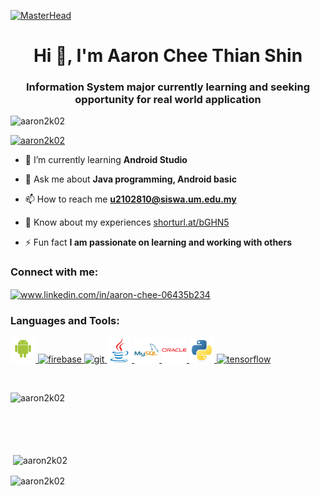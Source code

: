 [![MasterHead](https://miro.medium.com/v2/resize:fit:1400/1*yw0TnheAGN-LPneDaTlaxw.gif)](https://aaron2k02.io)
<h1 align="center">Hi 👋, I'm Aaron Chee Thian Shin</h1>
<h3 align="center">Information System major currently learning and seeking opportunity for real world application</h3>

<p align="left"> <img src="https://komarev.com/ghpvc/?username=aaron2k02&label=Profile%20views&color=0e75b6&style=flat" alt="aaron2k02" /> </p>

<p align="left"> <a href="https://github.com/ryo-ma/github-profile-trophy"><img src="https://github-profile-trophy.vercel.app/?username=aaron2k02" alt="aaron2k02" /></a> </p>

- 🌱 I’m currently learning **Android Studio**

- 💬 Ask me about **Java programming, Android basic**

- 📫 How to reach me **u2102810@siswa.um.edu.my**

- 📄 Know about my experiences [shorturl.at/bGHN5](https://www.canva.com/design/DAFan5q956M/iPwmAk3mmWOqZWzIFSIH3A/view?utm_content=DAFan5q956M&utm_campaign=designshare&utm_medium=link2&utm_source=sharebutton)

- ⚡ Fun fact **I am passionate on learning and working with others**

<h3 align="left">Connect with me:</h3>
<p align="left">
<a href="https://linkedin.com/in/www.linkedin.com/in/aaron-chee-06435b234" target="blank"><img align="center" src="https://raw.githubusercontent.com/rahuldkjain/github-profile-readme-generator/master/src/images/icons/Social/linked-in-alt.svg" alt="www.linkedin.com/in/aaron-chee-06435b234" height="30" width="40" /></a>
</p>

<h3 align="left">Languages and Tools:</h3>
<p align="left"> <a href="https://developer.android.com" target="_blank" rel="noreferrer"> <img src="https://raw.githubusercontent.com/devicons/devicon/master/icons/android/android-original-wordmark.svg" alt="android" width="40" height="40"/> </a> <a href="https://firebase.google.com/" target="_blank" rel="noreferrer"> <img src="https://www.vectorlogo.zone/logos/firebase/firebase-icon.svg" alt="firebase" width="40" height="40"/> </a> <a href="https://git-scm.com/" target="_blank" rel="noreferrer"> <img src="https://www.vectorlogo.zone/logos/git-scm/git-scm-icon.svg" alt="git" width="40" height="40"/> </a> <a href="https://www.java.com" target="_blank" rel="noreferrer"> <img src="https://raw.githubusercontent.com/devicons/devicon/master/icons/java/java-original.svg" alt="java" width="40" height="40"/> </a> <a href="https://www.mysql.com/" target="_blank" rel="noreferrer"> <img src="https://raw.githubusercontent.com/devicons/devicon/master/icons/mysql/mysql-original-wordmark.svg" alt="mysql" width="40" height="40"/> </a> <a href="https://www.oracle.com/" target="_blank" rel="noreferrer"> <img src="https://raw.githubusercontent.com/devicons/devicon/master/icons/oracle/oracle-original.svg" alt="oracle" width="40" height="40"/> </a> <a href="https://www.python.org" target="_blank" rel="noreferrer"> <img src="https://raw.githubusercontent.com/devicons/devicon/master/icons/python/python-original.svg" alt="python" width="40" height="40"/> </a> <a href="https://www.tensorflow.org" target="_blank" rel="noreferrer"> <img src="https://www.vectorlogo.zone/logos/tensorflow/tensorflow-icon.svg" alt="tensorflow" width="40" height="40"/> </a> </p>
<br />
<p><img align="left" src="https://github-readme-stats.vercel.app/api/top-langs?username=aaron2k02&show_icons=true&locale=en&layout=compact" alt="aaron2k02" /></p>
<br />
<br />
<br />
<br />
<br />
<p>&nbsp;<img align="center" src="https://github-readme-stats.vercel.app/api?username=aaron2k02&show_icons=true&locale=en" alt="aaron2k02" /></p>

<p><img align="center" src="https://github-readme-streak-stats.herokuapp.com/?user=aaron2k02&" alt="aaron2k02" /></p>
<br />

